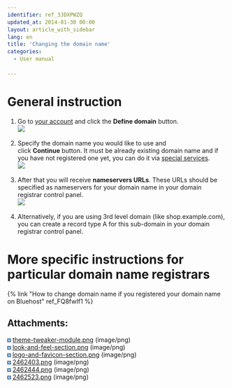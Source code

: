 ```yaml
---
identifier: ref_3JDXPWZQ
updated_at: 2014-01-30 00:00
layout: article_with_sidebar
lang: en
title: 'Changing the domain name'
categories:
  - User manual

---
```



# General instruction

1.  Go to [your account](https://my.x-cart.com/) and click the **Define domain** button.  
    ![]({{site.baseurl}}/attachments/6389845/7208961.png)  

2.  Specify the domain name you would like to use and click **Continue** button. It must be already existing domain name and if you have not registered one yet, you can do it via [special services](http://www.x-cart.com/domain-names-registration.html).  
    ![]({{site.baseurl}}/attachments/6389845/7208962.png)  

3.  After that you will receive **nameservers URLs**. These URLs should be specified as nameservers for your domain name in your domain registrar control panel.  
    ![]({{site.baseurl}}/attachments/6389845/7208963.png)  

4.  Alternatively, if you are using 3rd level domain (like shop.example.com), you can create a record type A for this sub-domain in your domain registrar control panel.

# More specific instructions for particular domain name registrars

{% link "How to change domain name if you registered your domain name on Bluehost" ref_FQ8fwIf1 %}

## Attachments:

![](images/icons/bullet_blue.gif) [theme-tweaker-module.png]({{site.baseurl}}/attachments/6389845/6586541.png) (image/png)  
![](images/icons/bullet_blue.gif) [look-and-feel-section.png]({{site.baseurl}}/attachments/6389845/6586542.png) (image/png)  
![](images/icons/bullet_blue.gif) [logo-and-favicon-section.png]({{site.baseurl}}/attachments/6389845/6586543.png) (image/png)  
![](images/icons/bullet_blue.gif) [2462403.png]({{site.baseurl}}/attachments/6389845/7208961.png) (image/png)  
![](images/icons/bullet_blue.gif) [2462444.png]({{site.baseurl}}/attachments/6389845/7208962.png) (image/png)  
![](images/icons/bullet_blue.gif) [2462523.png]({{site.baseurl}}/attachments/6389845/7208963.png) (image/png)